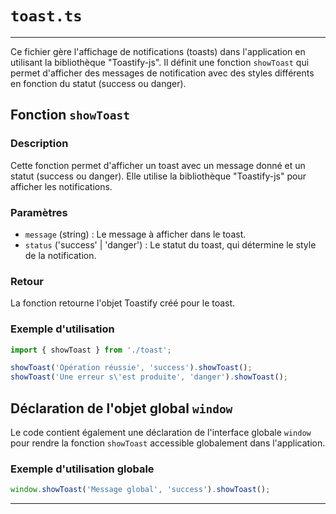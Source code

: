 # `toast.ts`
---

Ce fichier gère l'affichage de notifications (toasts) dans l'application en utilisant la bibliothèque "Toastify-js". Il définit une fonction `showToast` qui permet d'afficher des messages de notification avec des styles différents en fonction du statut (success ou danger).

## Fonction `showToast`

### Description
Cette fonction permet d'afficher un toast avec un message donné et un statut (success ou danger). Elle utilise la bibliothèque "Toastify-js" pour afficher les notifications.

### Paramètres
- `message` (string) : Le message à afficher dans le toast.
- `status` ('success' | 'danger') : Le statut du toast, qui détermine le style de la notification.

### Retour
La fonction retourne l'objet Toastify créé pour le toast.

### Exemple d'utilisation
```javascript
import { showToast } from './toast';

showToast('Opération réussie', 'success').showToast();
showToast('Une erreur s\'est produite', 'danger').showToast();
```

## Déclaration de l'objet global `window`

Le code contient également une déclaration de l'interface globale `window` pour rendre la fonction `showToast` accessible globalement dans l'application.

### Exemple d'utilisation globale
```javascript
window.showToast('Message global', 'success').showToast();
```

---